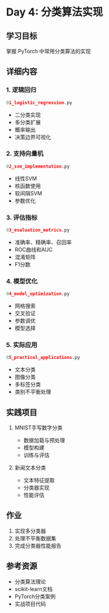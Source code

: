 # Day 4: 分类算法实现

## 学习目标
掌握 PyTorch 中常用分类算法的实现

## 详细内容

### 1. 逻辑回归
```python
01_logistic_regression.py
```
- 二分类实现
- 多分类扩展
- 概率输出
- 决策边界可视化

### 2. 支持向量机
```python
02_svm_implementation.py
```
- 线性SVM
- 核函数使用
- 软间隔SVM
- 参数优化

### 3. 评估指标
```python
03_evaluation_metrics.py
```
- 准确率、精确率、召回率
- ROC曲线和AUC
- 混淆矩阵
- F1分数

### 4. 模型优化
```python
04_model_optimization.py
```
- 网格搜索
- 交叉验证
- 参数调优
- 模型选择

### 5. 实际应用
```python
05_practical_applications.py
```
- 文本分类
- 图像分类
- 多标签分类
- 类别不平衡处理

## 实践项目
1. MNIST手写数字分类
   - 数据加载与预处理
   - 模型构建
   - 训练与评估

2. 新闻文本分类
   - 文本特征提取
   - 分类器实现
   - 性能评估

## 作业
1. 实现多分类器
2. 处理不平衡数据集
3. 完成分类器性能报告

## 参考资源
- 分类算法理论
- scikit-learn文档
- PyTorch分类案例
- 实战项目代码
